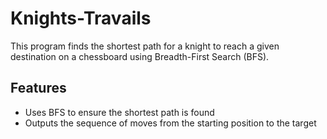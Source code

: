 # Knights-Travails

This program finds the shortest path for a knight to reach a given destination on a chessboard using Breadth-First Search (BFS).

## Features
- Uses BFS to ensure the shortest path is found
- Outputs the sequence of moves from the starting position to the target